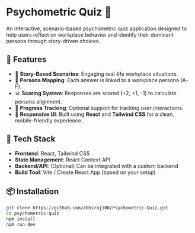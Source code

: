 # Psychometric Quiz 🧠

An interactive, scenario-based psychometric quiz application designed to help users reflect on workplace behavior and identify their dominant persona through story-driven choices.

## 🚀 Features

- 🧩 **Story-Based Scenarios**: Engaging real-life workplace situations.
- 🧠 **Persona Mapping**: Each answer is linked to a workplace persona (A–F).
- 📊 **Scoring System**: Responses are scored (+2, +1, -1) to calculate persona alignment.
- 📝 **Progress Tracking**: Optional support for tracking user interactions.
- 📱 **Responsive UI**: Built using **React** and **Tailwind CSS** for a clean, mobile-friendly experience.

## 🔧 Tech Stack

- **Frontend**: React, Tailwind CSS
- **State Management**: React Context API
- **Backend/API**: (Optional) Can be integrated with a custom backend
- **Build Tool**: Vite / Create React App (based on your setup)

## 📦 Installation

```bash
git clone https://github.com/abhiraj100/Psychometric-Quiz.git
cd psychometric-quiz
npm install
npm run dev
